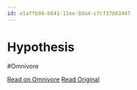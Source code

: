 ```yaml
---
id: e1affb94-b641-11ee-8da4-cfcf37683447
---
```


# Hypothesis
#Omnivore

[Read on Omnivore](https://omnivore.app/me/hypothesis-18d1e4e2fcf)
[Read Original](https://hypothes.is/a/8aT2LLY7Ee6_Nw9W5sQBmQ)

